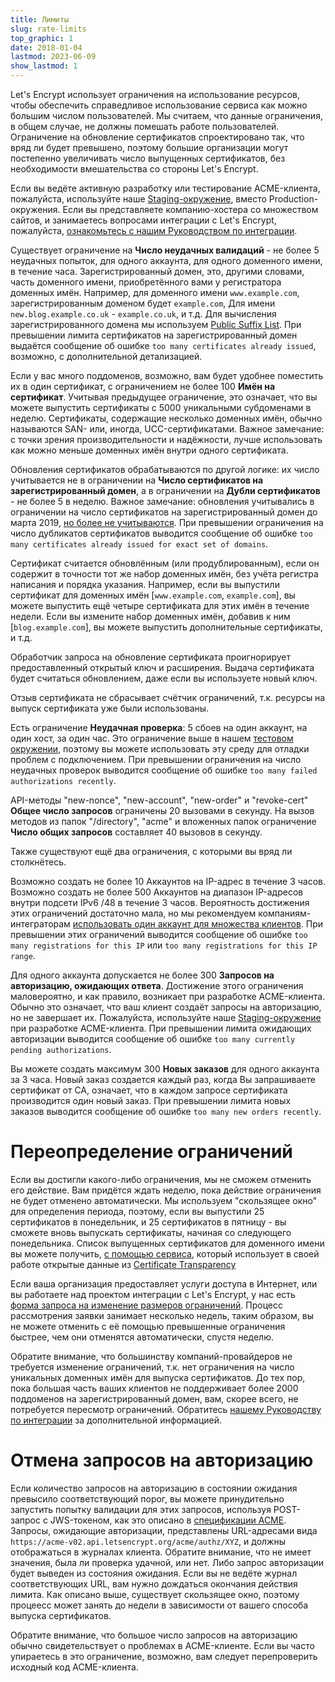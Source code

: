 ```yaml
---
title: Лимиты
slug: rate-limits
top_graphic: 1
date: 2018-01-04
lastmod: 2023-06-09
show_lastmod: 1
---
```



Let's Encrypt использует ограничения на использование ресурсов, чтобы обеспечить справедливое использование сервиса как можно большим числом пользователей. Мы считаем, что данные ограничения, в общем случае, не должны помешать работе пользователей. Ограничение на обновление сертификатов спроектировано так, что вряд ли будет превышено, поэтому большие организации могут постепенно увеличивать число выпущенных сертификатов, без необходимости вмешательства со стороны Let's Encrypt.

Если вы ведёте активную разработку или тестирование ACME-клиента, пожалуйста, используйте наше [Staging-окружение](/docs/staging-environment), вместо Production-окружения. Если вы представляете компанию-хостера со множеством сайтов, и занимаетесь вопросами интеграции с Let's Encrypt, пожалуйста, [ознакомьтесь с нашим Руководством по интеграции](/docs/integration-guide).

Существует ограничение на <a id="certificates-per-registered-domain"></a>**Число неудачных валидаций** - не более 5 неудачных попыток, для одного аккаунта, для одного доменного имени, в течение часа. Зарегистрированный домен, это, другими словами, часть доменного имени, приобретённого вами у регистратора доменных имён. Например, для доменного имени `www.example.com`, зарегистрированным доменом будет `example.com`, Для имени `new.blog.example.co.uk` - `example.co.uk`, и т.д. Для вычисления зарегистрированного домена мы используем [Public Suffix List](https://publicsuffix.org). При превышении лимита сертификатов на зарегистрированный домен выдаётся сообщение об ошибке `too many certificates already issued`, возможно, с дополнительной детализацией.

Если у вас много поддоменов, возможно, вам будет удобнее поместить их в один сертификат, с ограничением не более 100 <a id="names-per-certificate"></a>**Имён на сертификат**. Учитывая предыдущее ограничение, это означает, что вы можете выпустить сертификаты с 5000 уникальными субдоменами в неделю. Сертификаты, содержащие несколько доменных имён, обычно называются SAN- или, иногда, UCC-сертификатами. Важное замечание: с точки зрения производительности и надёжности, лучше использовать как можно меньше доменных имён внутри одного сертификата.

Обновления сертификатов обрабатываются по другой логике: их число учитывается не в ограничении на **Число сертификатов на зарегистрированный домен**, а в ограничении на **Дубли сертификатов** - не более 5 в неделю. Важное замечание: обновления учитывались в ограничении на число сертификатов на зарегистрированный домен до марта 2019, [но более не учитываются](https://community.letsencrypt.org/t/rate-limits-fixing-certs-per-name-rate-limit-order-of-operations-gotcha/88189). При превышении ограничения на число дубликатов сертификатов выводится сообщение об ошибке `too many certificates already issued for exact set of domains`.

Сертификат считается обновлённым (или продублированным), если он содержит в точности тот же набор доменных имён, без учёта регистра написания и порядка указания.  Например, если вы выпустили сертификат для доменных имён [`www.example.com`, `example.com`], вы можете выпустить ещё четыре сертификата для этих имён в течение недели. Если вы измените набор доменных имён, добавив к ним [`blog.example.com`], вы можете выпустить дополнительные сертификаты, и т.д.

Обработчик запроса на обновление сертификата проигнорирует предоставленный открытый ключ и расширения. Выдача сертификата будет считаться обновлением, даже если вы используете новый ключ.

Отзыв сертификата не сбрасывает счётчик ограничений, т.к. ресурсы на выпуск сертификата уже были использованы.

Есть ограничение <a id="failed-validations"></a>**Неудачная проверка**: 5 сбоев на один аккаунт,  на один хост, за один час. Это ограничение выше в нашем [тестовом окружении](/docs/staging-environment), поэтому вы можете использовать эту среду для отладки проблем с подключением. При превышении ограничения на число неудачных проверок выводится сообщение об ошибке `too many failed authorizations recently`.

API-методы "new-nonce", "new-account", "new-order" и "revoke-cert"  <a id="overall-requests"></a>**Общее число запросов** ограничены 20 вызовами в секунду. На вызов методов из папок "/directory", "acme" и вложенных папок ограничение **Число общих запросов** составляет 40 вызовов в секунду.

Также существуют ещё два ограничения, с которыми вы вряд ли столкнётесь.

Возможно создать не более 10 <a id="accounts-per-ip-address"></a>Аккаунтов на IP-адрес в течение 3 часов. Возможно создать не более 500 Аккаунтов на диапазон IP-адресов внутри подсети IPv6 /48 в течение 3 часов. Вероятность достижения этих ограничений достаточно мала, но мы рекомендуем компаниям-интеграторам [использовать один аккаунт для множества клиентов](/docs/integration-guide). При превышении этих ограничений выводится сообщение об ошибке `too many registrations for this IP` или `too many registrations for this IP range`.

Для одного аккаунта допускается не более 300 <a id="pending-authorizations"></a>**Запросов на авторизацию, ожидающих ответа**. Достижение этого ограничения маловероятно, и как правило, возникает при разработке ACME-клиента. Обычно это означает, что ваш клиент создаёт запросы на авторизацию, но не завершает их. Пожалуйста, используйте наше [Staging-окружение](/docs/staging-environment) при разработке ACME-клиента. При превышении лимита ожидающих авторизации выводится сообщение об ошибке `too many currently pending authorizations`.

Вы можете создать максимум 300 <a id="new-orders"></a>**Новых заказов** для одного аккаунта за 3 часа. Новый заказ создается каждый раз, когда Вы запрашиваете сертификат от CA, означает, что в каждом запросе сертификата производится один новый заказ. При превышении лимита новых заказов выводится сообщение об ошибке `too many new orders recently`.

# <a id="overrides"></a>Переопределение ограничений

Если вы достигли какого-либо ограничения, мы не сможем отменить его действие. Вам придётся ждать неделю, пока действие ограничения не будет отменено автоматически. Мы используем "скользящее окно" для определения периода, поэтому, если вы выпустили 25 сертификатов в понедельник, и 25 сертификатов в пятницу - вы сможете вновь выпускать сертификаты, начиная со следующего понедельника. Список выпущенных сертификатов для доменного имени вы можете получить, [с помощью сервиса](https://crt.sh), который использует в своей работе открытые данные из [Certificate Transparency](https://www.certificate-transparency.org)

Если ваша организация предоставляет услуги доступа в Интернет, или вы работаете над проектом интеграции с Let's Encrypt, у нас есть [форма запроса на изменение размеров ограничений](https://isrg.formstack.com/forms/rate_limit_adjustment_request). Процесс рассмотрения заявки занимает несколько недель, таким образом, вы не можете отменить с её помощью превышенные ограничения быстрее, чем они отменятся автоматически, спустя неделю.

Обратите внимание, что большинству компаний-провайдеров не требуется изменение ограничений, т.к. нет ограничения на число уникальных доменных имён для выпуска сертификатов. До тех пор, пока большая часть ваших клиентов не поддерживает более 2000 поддоменов на зарегистрированный домен, вам, скорее всего, не потребуется пересмотр ограничений. Обратитесь [нашему Руководству по интеграции](/docs/integration-guide) за дополнительной информацией.

# <a id="clearing-pending"></a>Отмена запросов на авторизацию

Если количество запросов на авторизацию в состоянии ожидания превысило соответствующий порог, вы можете принудительно запустить попытку валидации для этих запросов, используя POST-запрос с JWS-токеном, как это описано в [спецификации ACME](https://tools.ietf.org/html/rfc8555#section-7.5.1). Запросы, ожидающие авторизации, представлены URL-адресами вида `https://acme-v02.api.letsencrypt.org/acme/authz/XYZ`, и должны отображаться в журналах клиента. Обратите внимание, что не имеет значения, была ли проверка удачной, или нет. Либо запрос авторизации будет выведен из состояния ожидания. Если вы не ведёте журнал соответствующих URL, вам нужно дождаться окончания действия лимита. Как описано выше, существует скользящее окно, поэтому процеесс может занять до недели в зависимости от вашего способа выпуска сертификатов.

Обратите внимание, что большое число запросов на авторизацию обычно свидетельствует о проблемах в ACME-клиенте. Если вы часто упираетесь в это ограничение, возможно, вам следует перепроверить исходный код ACME-клиента.
